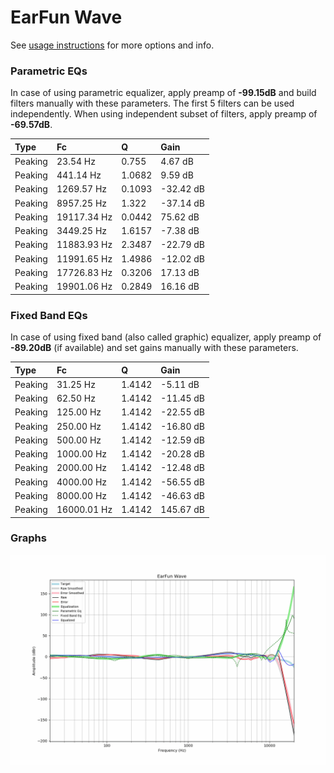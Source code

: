 # EarFun Wave
See [usage instructions](https://github.com/jaakkopasanen/AutoEq#usage) for more options and info.

### Parametric EQs
In case of using parametric equalizer, apply preamp of **-99.15dB** and build filters manually
with these parameters. The first 5 filters can be used independently.
When using independent subset of filters, apply preamp of **-69.57dB**.

| Type    | Fc          |      Q | Gain      |
|:--------|:------------|:-------|:----------|
| Peaking | 23.54 Hz    | 0.755  | 4.67 dB   |
| Peaking | 441.14 Hz   | 1.0682 | 9.59 dB   |
| Peaking | 1269.57 Hz  | 0.1093 | -32.42 dB |
| Peaking | 8957.25 Hz  | 1.322  | -37.14 dB |
| Peaking | 19117.34 Hz | 0.0442 | 75.62 dB  |
| Peaking | 3449.25 Hz  | 1.6157 | -7.38 dB  |
| Peaking | 11883.93 Hz | 2.3487 | -22.79 dB |
| Peaking | 11991.65 Hz | 1.4986 | -12.02 dB |
| Peaking | 17726.83 Hz | 0.3206 | 17.13 dB  |
| Peaking | 19901.06 Hz | 0.2849 | 16.16 dB  |

### Fixed Band EQs
In case of using fixed band (also called graphic) equalizer, apply preamp of **-89.20dB**
(if available) and set gains manually with these parameters.

| Type    | Fc          |      Q | Gain      |
|:--------|:------------|:-------|:----------|
| Peaking | 31.25 Hz    | 1.4142 | -5.11 dB  |
| Peaking | 62.50 Hz    | 1.4142 | -11.45 dB |
| Peaking | 125.00 Hz   | 1.4142 | -22.55 dB |
| Peaking | 250.00 Hz   | 1.4142 | -16.80 dB |
| Peaking | 500.00 Hz   | 1.4142 | -12.59 dB |
| Peaking | 1000.00 Hz  | 1.4142 | -20.28 dB |
| Peaking | 2000.00 Hz  | 1.4142 | -12.48 dB |
| Peaking | 4000.00 Hz  | 1.4142 | -56.55 dB |
| Peaking | 8000.00 Hz  | 1.4142 | -46.63 dB |
| Peaking | 16000.01 Hz | 1.4142 | 145.67 dB |

### Graphs
![](./EarFun%20Wave.png)